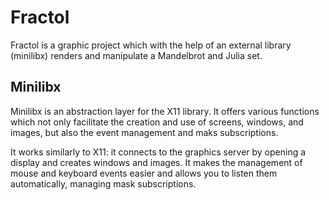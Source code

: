 # Fractol

Fractol is a graphic project which with the help of an external library (minilibx) renders and manipulate a Mandelbrot and Julia set.

## Minilibx

Minilibx is an abstraction layer for the X11 library. It offers various functions which not only facilitate the creation and use of screens, windows, and images, but also the event management and maks subscriptions.

It works similarly to X11: it connects to the graphics server by opening a display and creates windows and images. It makes the management of mouse and keyboard events easier and allows you to listen them automatically, managing mask subscriptions.

